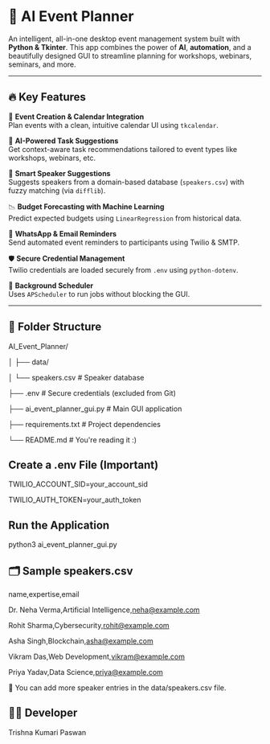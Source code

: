 # 🧠 AI Event Planner

An intelligent, all-in-one desktop event management system built with **Python & Tkinter**. This app combines the power of **AI**, **automation**, and a beautifully designed GUI to streamline planning for workshops, webinars, seminars, and more. 

---

## 🔥 Key Features

🎯 **Event Creation & Calendar Integration**  
Plan events with a clean, intuitive calendar UI using `tkcalendar`.

🧠 **AI-Powered Task Suggestions**  
Get context-aware task recommendations tailored to event types like workshops, webinars, etc.

🎤 **Smart Speaker Suggestions**  
Suggests speakers from a domain-based database (`speakers.csv`) with fuzzy matching (via `difflib`).

📉 **Budget Forecasting with Machine Learning**  
Predict expected budgets using `LinearRegression` from historical data.

💬 **WhatsApp & Email Reminders**  
Send automated event reminders to participants using Twilio & SMTP.

🛡️ **Secure Credential Management**  
Twilio credentials are loaded securely from `.env` using `python-dotenv`.

🌙 **Background Scheduler**  
Uses `APScheduler` to run jobs without blocking the GUI.

---

## 📂 Folder Structure

AI_Event_Planner/

│
├── data/

│ └── speakers.csv # Speaker database

├── .env # Secure credentials (excluded from Git)

├── ai_event_planner_gui.py # Main GUI application

├── requirements.txt # Project dependencies

└── README.md # You're reading it :)

## Create a .env File (Important)

TWILIO_ACCOUNT_SID=your_account_sid

TWILIO_AUTH_TOKEN=your_auth_token

## Run the Application

python3 ai_event_planner_gui.py

## 🗂️ Sample speakers.csv

name,expertise,email

Dr. Neha Verma,Artificial Intelligence,neha@example.com

Rohit Sharma,Cybersecurity,rohit@example.com

Asha Singh,Blockchain,asha@example.com

Vikram Das,Web Development,vikram@example.com

Priya Yadav,Data Science,priya@example.com

📝 You can add more speaker entries in the data/speakers.csv file.

## 👩‍💻 Developer
Trishna Kumari Paswan
